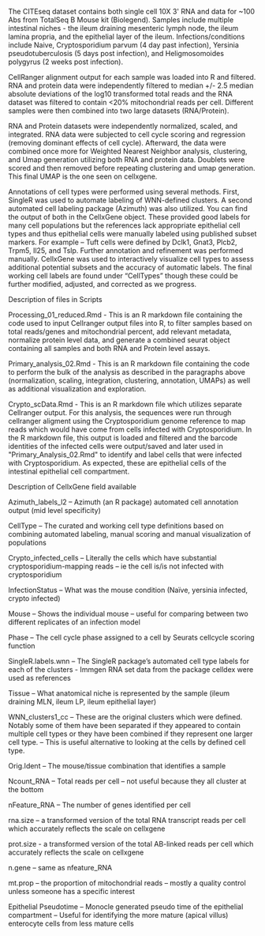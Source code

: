 The CITEseq dataset contains both single cell 10X 3' RNA and data for ~100 Abs from TotalSeq B Mouse kit (Biolegend). Samples include multiple intestinal niches - the ileum draining mesenteric lymph node, the ileum lamina propria, and the epithelial layer of the ileum. Infections/conditions include Naive, Cryptosporidium parvum (4 day past infection), Yersinia pseudotuberculosis (5 days post infection), and Heligmosomoides polygyrus (2 weeks post infection).

CellRanger alignment output for each sample was loaded into R and filtered. RNA and protein data were independently filtered to median +/- 2.5 median absolute deviations of the log10 transformed total reads and the RNA dataset was filtered to contain <20% mitochondrial reads per cell. Different samples were then combined into two large datasets (RNA/Protein). 

RNA and Protein datasets were independently normalized, scaled, and integrated. RNA data were subjected to cell cycle scoring and regression (removing dominant effects of cell cycle). Afterward, the data were combined once more for Weighted Nearest Neighbor analysis, clustering, and Umap generation utilizing both RNA and protein data. Doublets were scored and then removed before repeating clustering and umap generation. This final UMAP is the one seen on cellxgene.

Annotations of cell types were performed using several methods. First, SingleR was used to automate labeling of WNN-defined clusters.  A second automated cell labeling package (Azimuth) was also utilized. You can find the output of both in the CellxGene object. These provided good labels for many cell populations but the references lack appropriate epithelial cell types and thus epithelial cells were manually labeled using published subset markers. For example – Tuft cells were defined by Dclk1, Gnat3, Plcb2, Trpm5, Il25, and Tslp. Further annotation and refinement was performed manually. CellxGene was used to interactively visualize cell types to assess additional potential subsets and the accuracy of automatic labels. The final working cell labels are found under “CellTypes” though these could be further modified, adjusted, and corrected as we progress. 

Description of files in Scripts 

Processing_01_reduced.Rmd - This is an R markdown file containing the code used to input Cellranger output files into R, to filter samples based on total reads/genes and mitochondrial percent, add relevant metadata, normalize protein level data, and generate a combined seurat object containing all samples and both RNA and Protein level assays.

Primary_analysis_02.Rmd - This is an R markdown file containing the code to perform the bulk of the analysis as described in the paragraphs above (normalization, scaling, integration, clustering, annotation, UMAPs) as well as additional visualization and exploration.

Crypto_scData.Rmd - This is an R markdown file which utilizes separate Cellranger output. For this analysis, the sequences were run through cellranger aligment using the Cryptosporidium genome reference to map reads which would have come from cells infected with Cryptosporidium. In the R markdown file, this output is loaded and filtered and the barcode identities of the infected cells were output/saved and later used in "Primary_Analysis_02.Rmd" to identify and label cells that were infected with Cryptosporidium. As expected, these are epithelial cells of the intestinal epithelial cell compartment. 

Description of CellxGene field available

Azimuth_labels_l2 – Azimuth (an R package) automated cell annotation output (mid level specificity)

CellType – The curated and working cell type definitions based on combining automated labeling, manual scoring and manual visualization of populations

Crypto_infected_cells – Literally the cells which have substantial cryptosporidium-mapping reads – ie the cell is/is not infected with cryptosporidium

InfectionStatus – What was the mouse condition (Naïve, yersinia infected, crypto infected)

Mouse – Shows the individual mouse – useful for comparing between two different replicates of an infection model

Phase – The cell cycle phase assigned to a cell by Seurats cellcycle scoring function

SingleR.labels.wnn – The SingleR package’s automated cell type labels for each of the clusters - Immgen RNA set data from the package celldex were used as references

Tissue – What anatomical niche is represented by the sample (ileum draining MLN, ileum LP, ileum epithelial layer)

WNN_clusters1_cc – These are the original clusters which were defined. Notably some of them have been separated if they appeared to contain multiple cell types or they have been combined if they represent one larger cell type.  – This is useful alternative to looking at the cells by defined cell type. 

Orig.Ident – The mouse/tissue combination that identifies a sample

Ncount_RNA – Total reads per cell – not useful because they all cluster at the bottom

nFeature_RNA – The number of genes identified per cell

rna.size – a transformed version of the total RNA transcript reads per cell which accurately reflects the scale on cellxgene

prot.size - a transformed version of the total AB-linked reads per cell which accurately reflects the scale on cellxgene

n.gene – same as nfeature_RNA 

mt.prop – the proportion of mitochondrial reads – mostly a quality control unless someone has a specific interest

Epithelial Pseudotime – Monocle generated pseudo time of the epithelial compartment – Useful for identifying the more mature (apical villus) enterocyte cells from less mature cells

